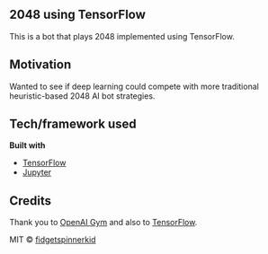 ## 2048 using TensorFlow
This is a bot that plays 2048 implemented using TensorFlow.

## Motivation
Wanted to see if deep learning could compete with more traditional heuristic-based 2048 AI bot strategies.

## Tech/framework used
<b>Built with</b>
- [TensorFlow](https://www.tensorflow.org/)
- [Jupyter](https://jupyter.org/)

## Credits
Thank you to [OpenAI Gym](https://gym.openai.com/) and also to [TensorFlow](https://www.tensorflow.org/).

MIT © [fidgetspinnerkid]()

